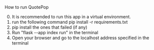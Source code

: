 How to run QuotePop

0) It is recommended to run this app in a virtual environment.
1) run the following command pip install -r requirements.txt
2) pip install the ones that failed (if any)
3) Run "flask --app index run" in the terminal
4) Open your browser and go to the localhost address specified in the terminal
